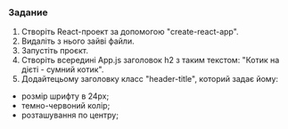 ### Задание

1. Створіть React-проект за допомогою "create-react-app".
2. Видаліть з нього зайві файли.
3. Запустіть проєкт.
4. Створіть всередині App.js заголовок h2 з таким текстом: "Котик на дієті - сумний котик".
5. Додайтецьому заголовку класс "header-title", которий задає йому:

- розмір шрифту в 24px;
- темно-червоний колір;
- розташування по центру;
